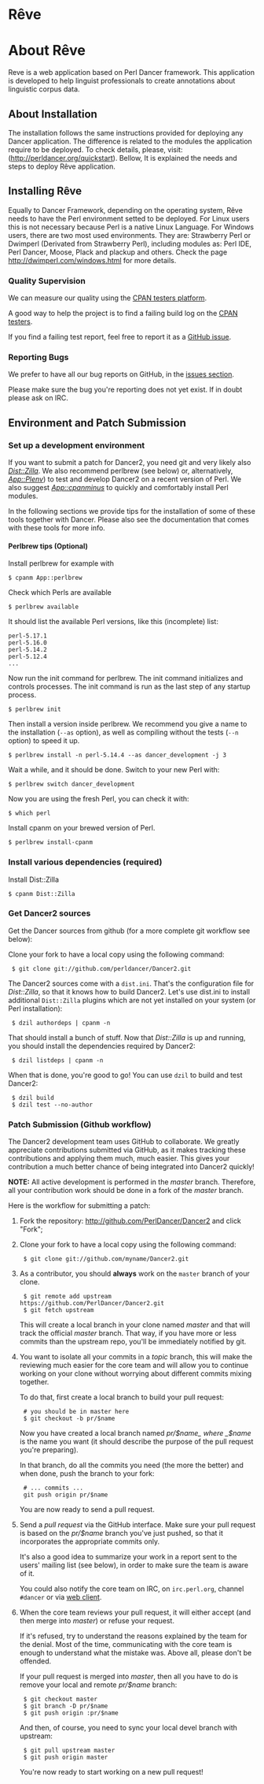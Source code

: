 ﻿Rêve
====

# About Rêve

Reve is a web application based on Perl Dancer framework. This application is developed to help linguist professionals to create annotations about linguistic corpus data.  

## About Installation

The installation follows the same instructions provided for deploying any Dancer application. The difference is related to the modules the application require to be deployed. To check details, please, visit: (http://perldancer.org/quickstart). Bellow, It is explained the needs and steps to deploy Rêve application.

## Installing Rêve

Equally to Dancer Framework, depending on the operating system, Rêve needs to have the Perl environment setted to be deployed.
For Linux users this is not necessary because Perl is a native Linux Language. For Windows users, there are two most used environments.
They are: Strawberry Perl or Dwimperl (Derivated from Strawberry Perl), including modules as: Perl IDE, Perl Dancer, Moose, Plack and plackup and others.
Check the page http://dwimperl.com/windows.html for more details.

### Quality Supervision

We can measure our quality using the
[CPAN testers platform](http://www.cpantesters.org).

A good way to help the project is to find a failing build log on the
[CPAN testers](http://www.cpantesters.org/distro/D/Dancer2.html).

If you find a failing test report, feel free to report it as a
[GitHub issue](http://github.com/PerlDancer/Dancer2/issues).

### Reporting Bugs

We prefer to have all our bug reports on GitHub, in the
[issues section](http://github.com/PerlDancer/Dancer2/issues).

Please make sure the bug you're reporting does not yet exist. If in doubt
please ask on IRC.

## Environment and Patch Submission

### Set up a development environment

If you want to submit a patch for Dancer2, you need git and very
likely also [_Dist::Zilla_](https://metacpan.org/module/Dist::Zilla).
We also recommend perlbrew (see below) or,
alternatively, [_App::Plenv_](https://github.com/tokuhirom/plenv))
to test and develop Dancer2 on a recent
version of Perl. We also suggest
[_App::cpanminus_](https://metacpan.org/module/App::cpanminus)
to quickly and comfortably install Perl modules.

In the following sections we provide tips for the installation of some
of these tools together with Dancer. Please also see the documentation
that comes with these tools for more info.

#### Perlbrew tips (Optional)

Install perlbrew for example with

    $ cpanm App::perlbrew

Check which Perls are available

    $ perlbrew available

It should list the available Perl versions, like this (incomplete) list:

    perl-5.17.1
    perl-5.16.0
    perl-5.14.2
    perl-5.12.4
    ...

Now run the init command for perlbrew. The init command initializes and controls
processes. The init command is run as the last step of any startup
process.

    $ perlbrew init


Then install a version inside perlbrew. We recommend you
give a name to the installation (`--as` option), as well as compiling
without the tests (`--n` option) to speed it up.

    $ perlbrew install -n perl-5.14.4 --as dancer_development -j 3

Wait a while, and it should be done. Switch to your new Perl with:

    $ perlbrew switch dancer_development

Now you are using the fresh Perl, you can check it with:

    $ which perl

Install cpanm on your brewed version of Perl.

    $ perlbrew install-cpanm


### Install various dependencies (required)

Install Dist::Zilla

    $ cpanm Dist::Zilla

### Get Dancer2 sources

Get the Dancer sources from github (for a more complete git workflow
see below):

Clone your fork to have a local copy using the following command:

     $ git clone git://github.com/perldancer/Dancer2.git

The Dancer2 sources come with a `dist.ini`. That's the configuration
file for _Dist::Zilla_, so that it knows how to build Dancer2. Let's
use dist.ini to install additional `Dist::Zilla` plugins which are
not yet installed on your system (or Perl installation):

     $ dzil authordeps | cpanm -n

That should install a bunch of stuff. Now that _Dist::Zilla_ is up and
running, you should install the dependencies required by Dancer2:

     $ dzil listdeps | cpanm -n

When that is done, you're good to go! You can use `dzil` to build and test
Dancer2:

     $ dzil build
     $ dzil test --no-author


### Patch Submission (Github workflow)

The Dancer2 development team uses GitHub to collaborate.  We greatly
appreciate contributions submitted via GitHub, as it makes tracking
these contributions and applying them much, much easier. This gives
your contribution a much better chance of being integrated into
Dancer2 quickly!

**NOTE:** All active development is performed in the _master_ branch.
Therefore, all your contribution work should be done in a fork of the
_master_ branch.

Here is the workflow for submitting a patch:

1. Fork the repository: http://github.com/PerlDancer/Dancer2 and click "Fork";

2. Clone your fork to have a local copy using the following command:

        $ git clone git://github.com/myname/Dancer2.git

3. As a contributor, you should **always** work on the `master` branch of
   your clone.

        $ git remote add upstream https://github.com/PerlDancer/Dancer2.git
        $ git fetch upstream

   This will create a local branch in your clone named _master_ and
   that will track the official _master_ branch. That way, if you have
   more or less commits than the upstream repo, you'll be immediately
   notified by git.

4. You want to isolate all your commits in a _topic_ branch, this
   will make the reviewing much easier for the core team and will
   allow you to continue working on your clone without worrying about
   different commits mixing together.

   To do that, first create a local branch to build your pull request:

        # you should be in master here
        $ git checkout -b pr/$name

   Now you have created a local branch named _pr/$name_ where _$name_
   is the name you want (it should describe the purpose of the pull
   request you're preparing).

   In that branch, do all the commits you need (the more the better)
   and when done, push the branch to your fork:

        # ... commits ...
        git push origin pr/$name

   You are now ready to send a pull request.

5. Send a _pull request_ via the GitHub interface. Make sure your pull
   request is based on the _pr/$name_ branch you've just pushed, so
   that it incorporates the appropriate commits only.

   It's also a good idea to summarize your work in a report sent to
   the users' mailing list (see below), in order to make sure the team
   is aware of it.

   You could also notify the core team on IRC, on `irc.perl.org`,
   channel `#dancer` or via [web client](http://www.perldancer.org/irc).

6. When the core team reviews your pull request, it will either accept
   (and then merge into _master_) or refuse your request.

   If it's refused, try to understand the reasons explained by the
   team for the denial. Most of the time, communicating with the core
   team is enough to understand what the mistake was. Above all,
   please don't be offended.

   If your pull request is merged into _master_, then all you have to
   do is remove your local and remote _pr/$name_ branch:

        $ git checkout master
        $ git branch -D pr/$name
        $ git push origin :pr/$name

   And then, of course, you need to sync your local devel branch with
   upstream:

        $ git pull upstream master
        $ git push origin master

   You're now ready to start working on a new pull request!
